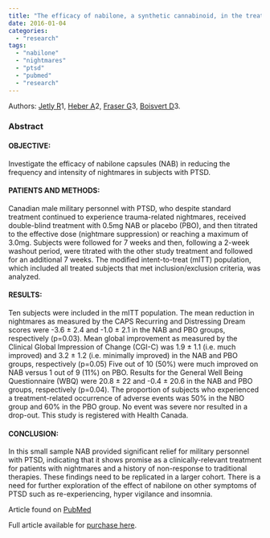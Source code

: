 ```yaml
---
title: "The efficacy of nabilone, a synthetic cannabinoid, in the treatment of PTSD-associated nightmares: A preliminary randomized, double-blind, placebo-controlled cross-over design study."
date: 2016-01-04
categories: 
  - "research"
tags: 
  - "nabilone"
  - "nightmares"
  - "ptsd"
  - "pubmed"
  - "research"
---
```


Authors: [Jetly R](http://www.ncbi.nlm.nih.gov/pubmed/?term=Jetly%20R%5BAuthor%5D&cauthor=true&cauthor_uid=25467221)1, [Heber A](http://www.ncbi.nlm.nih.gov/pubmed/?term=Heber%20A%5BAuthor%5D&cauthor=true&cauthor_uid=25467221)2, [Fraser G](http://www.ncbi.nlm.nih.gov/pubmed/?term=Fraser%20G%5BAuthor%5D&cauthor=true&cauthor_uid=25467221)3, [Boisvert D](http://www.ncbi.nlm.nih.gov/pubmed/?term=Boisvert%20D%5BAuthor%5D&cauthor=true&cauthor_uid=25467221)3.

### Abstract

#### OBJECTIVE:

Investigate the efficacy of nabilone capsules (NAB) in reducing the frequency and intensity of nightmares in subjects with PTSD.

#### PATIENTS AND METHODS:

Canadian male military personnel with PTSD, who despite standard treatment continued to experience trauma-related nightmares, received double-blind treatment with 0.5mg NAB or placebo (PBO), and then titrated to the effective dose (nightmare suppression) or reaching a maximum of 3.0mg. Subjects were followed for 7 weeks and then, following a 2-week washout period, were titrated with the other study treatment and followed for an additional 7 weeks. The modified intent-to-treat (mITT) population, which included all treated subjects that met inclusion/exclusion criteria, was analyzed.

#### RESULTS:

Ten subjects were included in the mITT population. The mean reduction in nightmares as measured by the CAPS Recurring and Distressing Dream scores were -3.6 ± 2.4 and -1.0 ± 2.1 in the NAB and PBO groups, respectively (p=0.03). Mean global improvement as measured by the Clinical Global Impression of Change (CGI-C) was 1.9 ± 1.1 (i.e. much improved) and 3.2 ± 1.2 (i.e. minimally improved) in the NAB and PBO groups, respectively (p=0.05) Five out of 10 (50%) were much improved on NAB versus 1 out of 9 (11%) on PBO. Results for the General Well Being Questionnaire (WBQ) were 20.8 ± 22 and -0.4 ± 20.6 in the NAB and PBO groups, respectively (p=0.04). The proportion of subjects who experienced a treatment-related occurrence of adverse events was 50% in the NBO group and 60% in the PBO group. No event was severe nor resulted in a drop-out. This study is registered with Health Canada.

#### CONCLUSION:

In this small sample NAB provided significant relief for military personnel with PTSD, indicating that it shows promise as a clinically-relevant treatment for patients with nightmares and a history of non-response to traditional therapies. These findings need to be replicated in a larger cohort. There is a need for further exploration of the effect of nabilone on other symptoms of PTSD such as re-experiencing, hyper vigilance and insomnia.

Article found on [PubMed](http://www.ncbi.nlm.nih.gov/pubmed/25467221)

Full article available for [purchase here](http://www.psyneuen-journal.com/article/S0306-4530(14)00413-2/abstract).
